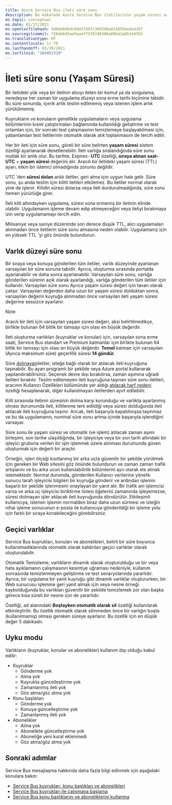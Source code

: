 ```yaml
---
title: Azure Service Bus-ileti süre sonu
description: Bu makalede Azure Service Bus iletilerinin yaşam süresi ve yaşam süresi hakkında bilgi verilmektedir. Bu süre dolduktan sonra ileti artık teslim alınmaz.
ms.topic: conceptual
ms.date: 02/17/2021
ms.openlocfilehash: 5d60d84bdc0d437d97c369296a414d55beda4167
ms.sourcegitcommit: f28ebb95ae9aaaff3f87d8388a09b41e0b3445b5
ms.translationtype: MT
ms.contentlocale: tr-TR
ms.lasthandoff: 03/30/2021
ms.locfileid: "104952329"
---
```

# <a name="message-expiration-time-to-live"></a>İleti süre sonu (Yaşam Süresi)
Bir iletideki yük veya bir iletinin alıcıyı ileten bir komut ya da sorgulama, neredeyse her zaman bir uygulama düzeyi sona erme tarihi biçimine tabidir. Bu süre sonunda, içerik artık teslim edilmemiş veya istenen işlem artık yürütülmemiş.

Kuyrukların ve konuların genellikle uygulamaların veya uygulama bölümlerinin kısmi çalıştırmaları bağlamında kullanıldığı geliştirme ve test ortamları için, bir sonraki test çalışmasının temizlemeye başlayabilmesi için, yabanlanılan test iletilerinin otomatik olarak atık toplanmasını de tercih edilir.

Her bir ileti için süre sonu, göreli bir süre belirten **yaşam süresi** sistem özelliği ayarlanarak denetlenebilir. İleti varlığa sıralandığında süre sonu mutlak bir anlık olur. Bu tarihte, Expires- **UTC** özelliği, **sıraya alınan saat-UTC**  +  **yaşam süresi** değerini alır. Aracılı bir iletideki yaşam süresi (TTL) ayarı, etkin bir istemci olmadığında zorunlu değildir.

UTC 'den **süresi dolan** anlık iletiler, geri alma için uygun hale gelir. Süre sonu, şu anda teslim için kilitli iletileri etkilemez. Bu iletiler normal olarak yine de işlenir. Kilidin süresi dolarsa veya ileti durdurulmadığında, süre sonu hemen yürürlüğe girer.

İleti kilit altındayken uygulama, süresi sona ermemiş bir iletinin elinde olabilir. Uygulamanın işleme devam edip etmeyeceğini veya iletiyi bırakmaya izin verip uygulamamayı tercih edin.

Milisaniye veya saniye düzeninde son derece düşük TTL, alıcı uygulamaları alınmadan önce iletilerin süre sonu almasına neden olabilir. Uygulamanız için en yüksek TTL 'yi göz önünde bulundurun.

## <a name="entity-level-expiration"></a>Varlık düzeyi süre sonu
Bir sıraya veya konuya gönderilen tüm iletiler, varlık düzeyinde ayarlanan varsayılan bir süre sonuna tabidir. Ayrıca, oluşturma sırasında portalda ayarlanabilir ve daha sonra ayarlanabilir. Varsayılan süre sonu, varlığa gönderilen sürenin açık olarak ayarlandığı, varlığa gönderilen tüm iletiler için kullanılır. Varsayılan süre sonu Ayrıca yaşam süresi değeri için tavan olarak çalışır. Varsayılan değerden daha uzun bir yaşam süresi dolduktan sonra, varsayılan değerin kuyruğa alınmadan önce varsayılan ileti yaşam süresi değerine sessizce ayarlanır.

> [!NOTE]
> Aracılı bir ileti için varsayılan yaşam süresi değeri, aksi belirtilmedikçe, birlikte bulunan 64 bitlik bir tamsayı için olası en büyük değerdir.
>
> İleti oluşturma varlıkları (kuyruklar ve konular) için, varsayılan sona erme saati, Service Bus standart ve Premium katmanlar için birlikte bulunan 64 bitlik bir tamsayı için olası en büyük değerdir. **Temel** katman için varsayılan (Ayrıca maksimum süre) geçerlilik süresi **14 gündür**.

Süre [dolmayan](service-bus-dead-letter-queues.md)iletiler, isteğe bağlı olarak bir atılacak ileti kuyruğuna taşınabilir. Bu ayarı programlı bir şekilde veya Azure portal kullanarak yapılandırabilirsiniz. Seçenek devre dışı bırakılırsa, zaman aşımına uğradı iletileri bırakılır. Teslim edilemeyen ileti kuyruğuna taşınan süre sonu iletileri, aracının Kullanıcı Özellikleri bölümünde yer aldığı [atılacak harf nedeni](service-bus-dead-letter-queues.md#moving-messages-to-the-dlq) özelliği hesaplanarak, diğer kullanılmayan iletilerden ayırt edilebilir. 

Kilit sırasında iletinin süresinin dolma karşı korunduğu ve varlıkta ayarlanmış olması durumunda ileti, kilitlenme terk edildiği veya süresi dolduğunda ileti atılacak ileti kuyruğuna taşınır. Ancak, ileti başarıyla kapatılmışsa taşınmaz ve bu da uygulamanın, nominal süre sonu artma içinde başarıyla işlendiğini varsayar.

Süre sonu ile yaşam süresi ve otomatik (ve işlem) atılacak zaman aşımı birleşimi, son tarihe ulaşıldığında, bir işleyiciye veya bir son tarih altındaki bir işleyici grubuna verilen bir işin işlenmek üzere alınması durumunda güven oluşturmak için değerli bir araçtır.

Örneğin, işleri ölçeği kısıtlanmış bir arka uçta güvenilir bir şekilde yürütmek için gereken bir Web sitesini göz önünde bulundurun ve zaman zaman trafik artışlarını ve bu arka ucun kullanılabilirlik bölümlerini ayrı olarak ele almak istemektedir. Normal durumda, gönderilen Kullanıcı verilerine yönelik sunucu tarafı işleyicisi bilgileri bir kuyruğa gönderir ve ardından işlemin başarılı bir şekilde işlenmesini onaylayan bir yanıt alır. Bir trafik ani işlemcisi varsa ve arka uç işleyicisi biriktirme listesi öğelerini zamanında işleyemezse, süresi dolmayan işler atılacak ileti kuyruğunda döndürülür. Etkileşimli kullanıcıya, istenen işlemin normalden biraz daha uzun sürmesi ve isteğin nihai işleme sonucunun e-posta ile kullanıcıya gönderildiği bir işleme yolu için farklı bir sıraya konabileceğini görebilirsiniz. 


## <a name="temporary-entities"></a>Geçici varlıklar

Service Bus kuyrukları, konuları ve abonelikleri, belirli bir süre boyunca kullanılmadıklarında otomatik olarak kaldırılan geçici varlıklar olarak oluşturulabilir.
 
Otomatik Temizleme, varlıkların dinamik olarak oluşturulduğu ve bir veya hata ayıklamanın çalışmasının kesintiye uğraması nedeniyle, kullanım sonrasında temizlenmeyen geliştirme ve test senaryolarında yararlıdır. Ayrıca, bir uygulama bir yanıt kuyruğu gibi dinamik varlıklar oluştururken, bir Web sunucusu işlemine geri yanıt almak için veya nesne örneği kaybolduğunda bu varlıkları güvenilir bir şekilde temizlemek zor olan başka görece kısa süreli bir nesne için de yararlıdır.

Özelliği, ad alanındaki **Boştayken otomatik olarak sil** özelliği kullanılarak etkinleştirilir. Bu özellik otomatik olarak silinmeden önce bir varlığın boşta (kullanılmamış) olması gereken süreye ayarlanır. Bu özellik için en düşük değer 5 dakikadır.
 
## <a name="idleness"></a>Uyku modu

Varlıkların (kuyruklar, konular ve abonelikler) kullanım dışı olduğu kabul edilir:

- Kuyruklar
    - Gönderme yok  
    - Alma yok  
    - Kuyrukta güncelleştirme yok  
    - Zamanlanmış ileti yok  
    - Göz atma/göz atma yok 
- Konu başlıkları  
    - Gönderme yok  
    - Konuya güncelleştirme yok  
    - Zamanlanmış ileti yok 
- Abonelikler
    - Alma yok  
    - Abonelikte güncelleştirme yok  
    - Aboneliğe yeni kural eklenmedi  
    - Göz atma/göz atma yok  
 

## <a name="next-steps"></a>Sonraki adımlar

Service Bus mesajlaşma hakkında daha fazla bilgi edinmek için aşağıdaki konulara bakın:

* [Service Bus kuyrukları, konu başlıkları ve abonelikleri](service-bus-queues-topics-subscriptions.md)
* [Service Bus kuyrukları ile çalışmaya başlama](service-bus-dotnet-get-started-with-queues.md)
* [Service Bus konu başlıklarını ve aboneliklerini kullanma](service-bus-dotnet-how-to-use-topics-subscriptions.md)
